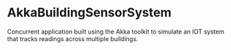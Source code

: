 # AkkaBuildingSensorSystem
Concurrent application built using the Akka toolkit to simulate an IOT system that tracks readings across multiple buildings.
